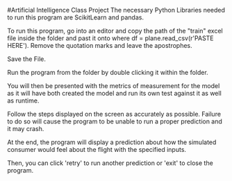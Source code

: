 #Artificial Intelligence Class Project
The necessary Python Libraries needed to run this program are ScikitLearn and pandas.

To run this program, go into an editor and copy the path of the "train" excel file inside the folder and past it onto where df = plane.read_csv(r'PASTE HERE'). Remove the quotation marks and leave the apostrophes.

Save the File.

Run the program from the folder by double clicking it within the folder.

You will then be presented with the metrics of measurement for the model as it will have both created the model and run its own test against it as well as runtime.

Follow the steps displayed on the screen as accurately as possible. Failure to do so will cause the program to be unable to run a proper prediction and it may crash. 

At the end, the program will display a prediction about how the simulated consumer would feel about the flight with the specified inputs.

Then, you can click 'retry' to run another prediction or 'exit' to close the program.
